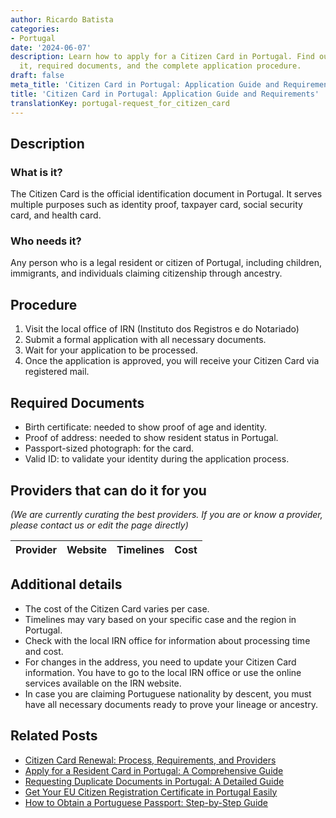 ```yaml
---
author: Ricardo Batista
categories:
- Portugal
date: '2024-06-07'
description: Learn how to apply for a Citizen Card in Portugal. Find out who needs
  it, required documents, and the complete application procedure.
draft: false
meta_title: 'Citizen Card in Portugal: Application Guide and Requirements'
title: 'Citizen Card in Portugal: Application Guide and Requirements'
translationKey: portugal-request_for_citizen_card
---
```


## Description
### What is it?
The Citizen Card is the official identification document in Portugal. It serves multiple purposes such as identity proof, taxpayer card, social security card, and health card. 

### Who needs it?
Any person who is a legal resident or citizen of Portugal, including children, immigrants, and individuals claiming citizenship through ancestry.

## Procedure
1. Visit the local office of IRN (Instituto dos Registros e do Notariado)
2. Submit a formal application with all necessary documents.
3. Wait for your application to be processed.
4. Once the application is approved, you will receive your Citizen Card via registered mail. 

## Required Documents
- Birth certificate: needed to show proof of age and identity.
- Proof of address: needed to show resident status in Portugal.
- Passport-sized photograph: for the card.
- Valid ID: to validate your identity during the application process.

## Providers that can do it for you

_(We are currently curating the best providers. If you are or know a provider, please contact us or edit the page directly)_

| Provider        |     Website     |     Timelines    |       Cost      |
| --------------- | --------------- |  :-------------: | :-------------: |

## Additional details
- The cost of the Citizen Card varies per case.
- Timelines may vary based on your specific case and the region in Portugal.
- Check with the local IRN office for information about processing time and cost.
- For changes in the address, you need to update your Citizen Card information. You have to go to the local IRN office or use the online services available on the IRN website.
- In case you are claiming Portuguese nationality by descent, you must have all necessary documents ready to prove your lineage or ancestry.


## Related Posts

- [Citizen Card Renewal: Process, Requirements, and Providers](https://tramitit.com/guides/portugal/renewal_of_citizen_card/)
- [Apply for a Resident Card in Portugal: A Comprehensive Guide](https://tramitit.com/guides/portugal/request_for_resident_card_for_foreign_citizens/)
- [Requesting Duplicate Documents in Portugal: A Detailed Guide](https://tramitit.com/guides/portugal/request_for_duplicate_documents/)
- [Get Your EU Citizen Registration Certificate in Portugal Easily](https://tramitit.com/guides/portugal/request_for_registration_certificate_for_eu_citizen/)
- [How to Obtain a Portuguese Passport: Step-by-Step Guide](https://tramitit.com/guides/portugal/request_for_portuguese_passport/)
